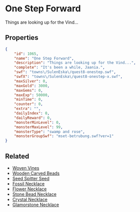 # One Step Forward

Things are looking up for the Vind...

## Properties

```json
{
    "id": 1065,
    "name": "One Step Forward",
    "description": "Things are looking up for the Vind...",
    "complete": "It's been a while, Jaania.",
    "swf": "towns\/SulenEska\/quest8-onestep.swf",
    "swfX": "towns\/SulenEska\/quest8-onestep-x.swf",
    "maxSilver": 0,
    "maxGold": 3000,
    "maxGems": 0,
    "maxExp": 50000,
    "minTime": 0,
    "counter": 0,
    "extra": "",
    "dailyIndex": 0,
    "dailyReward": 0,
    "monsterMinLevel": 0,
    "monsterMaxLevel": 99,
    "monsterType": "swamp and rose",
    "monsterGroupSwf": "mset-betrubung.swf?ver=1"
}
```

## Related

- [Woven Vines](../items/10144-woven-vines.md)
- [Wooden Carved Beads](../items/10145-wooden-carved-beads.md)
- [Seed Spitter Seed](../items/10146-seed-spitter-seed.md)
- [Fossil Necklace](../items/10147-fossil-necklace.md)
- [Flower Necklace](../items/10148-flower-necklace.md)
- [Stone Bead Necklace](../items/10149-stone-bead-necklace.md)
- [Crystal Necklace](../items/10150-crystal-necklace.md)
- [Glamorstone Necklace](../items/20340-glamorstone-necklace.md)

